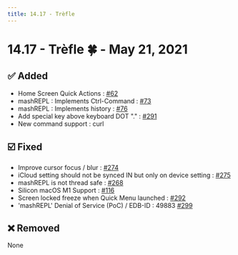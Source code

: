 ```yaml
---
title: 14.17 - Trèfle
---
```

# 14.17 - Trèfle :four_leaf_clover: - May 21, 2021

## :white_check_mark: Added
* Home Screen Quick Actions : [#62](https://github.com/isontheline/pro.webssh.net/issues/62)
* mashREPL : Implements Ctrl-Command : [#73](https://github.com/isontheline/pro.webssh.net/issues/73)
* mashREPL : Implements history : [#76](https://github.com/isontheline/pro.webssh.net/issues/76)
* Add special key above keyboard DOT "." : [#291](https://github.com/isontheline/pro.webssh.net/issues/291)
* New command support : curl

## :ballot_box_with_check: Fixed
* Improve cursor focus / blur : [#274](https://github.com/isontheline/pro.webssh.net/issues/274)
* iCloud setting should not be synced IN but only on device setting : [#275](https://github.com/isontheline/pro.webssh.net/issues/275)
* mashREPL is not thread safe : [#268](https://github.com/isontheline/pro.webssh.net/issues/268)
* Silicon macOS M1 Support : [#116](https://github.com/isontheline/pro.webssh.net/issues/116)
* Screen locked freeze when Quick Menu launched : [#292](https://github.com/isontheline/pro.webssh.net/issues/292)
* 'mashREPL' Denial of Service (PoC) / EDB-ID : 49883 [#299](https://github.com/isontheline/pro.webssh.net/issues/299)

## :x: Removed
None